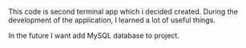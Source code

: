 This code is second terminal app which i decided created.
During the development of the application, I learned a lot of useful things.

In the future I want add MySQL database to project.

